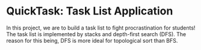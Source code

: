# QuickTask: Task List Application
In this project, we are to build a task list to fight procrastination for students!
The task list is implemented by stacks and depth-first search (DFS). 
The reason for this being, DFS is more ideal for topological sort than BFS.
